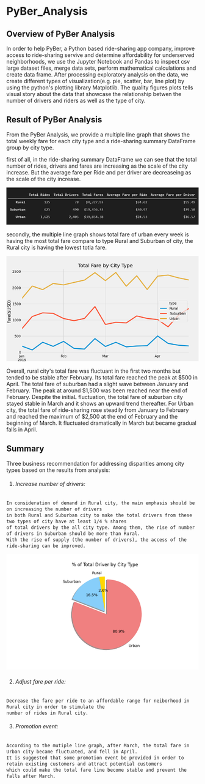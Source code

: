 # PyBer_Analysis

## Overview of PyBer Analysis
In order to help PyBer, a Python based ride-sharing app company, improve access to ride-sharing servive and determine affordability for underserved neighborhoods, we use the Jupyter Notebook and Pandas to inspect csv large dataset files, merge data sets, perform mathematical calculations and create data frame. After processing exploratory analysis on the data, we create different types of visualization(e.g. pie, scatter, bar, line plot) by using the python's plotting library Matplotlib. The quality figures plots tells visual story about the data that showcase the relationship betwen the number of drivers and riders as well as the type of city.

## Result of PyBer Analysis
From the PyBer Analysis, we provide a multiple line graph that shows the total weekly fare for each city type and a ride-sharing summary DataFrame group by city type.

first of all, in the ride-sharing summary DataFrame we can see that the total number of rides, drivers and fares are increasing as the scale of the city increase. But the average fare per Ride and per driver are decreaseing as the scale of the city increase. 

![ride_sharing_summary_df](https://github.com/hayden0098/PyBer_Analysis/blob/main/analysis/ride_sharing_summary_df.jpg)

secondly, the multiple line graph shows total fare of urban every week is having the most total fare compare to type Rural and Suburban of city, the Rural city is having the lowest totla fare. 

![PyBer_fare_summary](https://github.com/hayden0098/PyBer_Analysis/blob/main/analysis/PyBer_fare_summary.png)

Overall, rural city's total fare was fluctuant in the first two months but tended to be stable after February. Its total fare reached the peak at $500 in April. The total fare of suburban had a slight wave between January and February. The peak at around $1,500 was been reached near the end of February. Despite the initiaL fluctuation, the total fare of suburban city stayed stable in March and it shows an upward trend thereafter. For Urban city, the total fare of ride-sharing rose steadily from January to February and reached the maximum of $2,500 at the end of February and the beginning of March. It fluctuated dramatically in March but became gradual falls in April.

## Summary
Three business recommendation for addressing disparities among city types based on the results from analysis:

   1. ###### Increase number of drivers:
    In consideration of demand in Rural city, the main emphasis should be on increasing the number of drivers 
    in both Rural and Suburban city to make the total drivers from these two types of city have at least 1/4 % shares 
    of total drivers by the all city type. Among them, the rise of number of drivers in Suburban should be more than Rural.
    With the rise of supply (the number of drivers), the access of the ride-sharing can be improved.
    
![total_driver_by_cityType](https://github.com/hayden0098/PyBer_Analysis/blob/main/analysis/%25_total_driver_by_cityType.png)

   2. ###### Adjust fare per ride:
    Decrease the fare per ride to an affordable range for neiborhood in Rural city in order to stimulate the 
    number of rides in Rural city.

   3. ###### Promotion event:
    According to the mutiple line graph, after March, the total fare in Urban city became fluctuated, and fell in April. 
    It is suggested that some promotion event be provided in order to retain existing customers and attract potential customers 
    which could make the total fare line become stable and prevent the falls after March.

